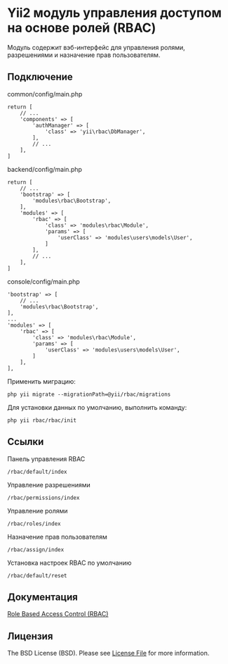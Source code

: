 # Yii2 модуль управления доступом на основе ролей (RBAC)

Модуль содержит вэб-интерфейс для управления ролями, разрешениями и назначение прав пользователям.

## Подключение

common/config/main.php
```
return [
    // ...        
    'components' => [        
        'authManager' => [
            'class' => 'yii\rbac\DbManager',
        ],
        // ...
    ],
]
```

backend/config/main.php
```
return [
    // ...
    'bootstrap' => [        
        'modules\rbac\Bootstrap',    
    ],
    'modules' => [        
        'rbac' => [
            'class' => 'modules\rbac\Module',
            'params' => [
                'userClass' => 'modules\users\models\User',
            ]
        ],
        // ...
    ],
]
```

console/config/main.php
```
'bootstrap' => [
    // ...
    'modules\rbac\Bootstrap',    
],
...
'modules' => [
    'rbac' => [
        'class' => 'modules\rbac\Module',
        'params' => [
            'userClass' => 'modules\users\models\User',
        ]
    ],
],
```

Применить миграцию:
```
php yii migrate --migrationPath=@yii/rbac/migrations
```

Для установки данных по умолчанию, выполнить команду:
```
php yii rbac/rbac/init
```

## Ссылки
Панель управления RBAC
```
/rbac/default/index
```

Управление разрешениями
```
/rbac/permissions/index
```

Управление ролями
```
/rbac/roles/index
```

Назначение прав пользователям
```
/rbac/assign/index
```

Установка настроек RBAC по умолчанию
```
/rbac/default/reset
```

## Документация
[Role Based Access Control (RBAC)](http://www.yiiframework.com/doc-2.0/guide-security-authorization.html#rbac)

## Лицензия
The BSD License (BSD). Please see [License File](https://github.com/Dominus77/yii2-advanced-start/blob/master/modules/rbac/LICENSE.md) for more information.

